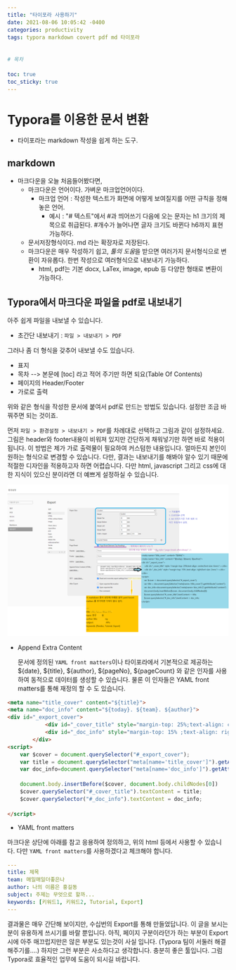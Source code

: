 ```yaml
---
title: "타이포라 사용하기"
date: 2021-08-06 10:05:42 -0400 
categories: productivity
tags: typora markdown covert pdf md 타이포라


# 목차

toc: true  
toc_sticky: true
---
```

# Typora를 이용한 문서 변환
- 타이포라는 markdown 작성을 쉽게 하는 도구.

## markdown 
- 마크다운을 오늘 처음들어봤다면, 
  - 마크다운은 언어이다. 가벼운 마크업언어이다.
    - 마크업 언어 : 작성한 텍스트가 화면에 어떻게 보여질지를 어떤 규칙을 정해놓은 언어.
      - 예시 : "# 텍스트"에서 #과 띄어쓰기 다음에 오는 문자는  h1 크기의 제목으로 취급된다. #개수가 늘어나면 글자 크기도 바뀐다 h6까지 표현가능하다. 
  - 문서저장형식이다. md 라는 확장자로 저장된다.
  - 마크다운은 매우 작성하기 쉽고, *툴의 도움*을 받으면 여러가지 문서형식으로 변환이 자유롭다. 한번 작성으로 여러형식으로 내보내기 가능하다.
    - html, pdf는 기본 docx, LaTex, image, epub 등 다양한 형태로 변환이 가능하다.

## Typora에서 마크다운 파일을 pdf로 내보내기
아주 쉽게 파일을 내보낼 수 있습니다.
- 초간단 내보내기 : `파일 > 내보내기 > PDF`

그러나 좀 더 형식을 갖추어 내보낼 수도 있습니다.
- 표지
- 목차 --> 본문에 [toc] 라고 적어 주기만 하면 되요(Table Of Contents)
- 페이지의 Header/Footer
- 가로로 출력

위와 같은 형식을 작성한 문서에 붙여서 pdf로 만드는 방법도 있습니다.
설정만 조금 바꿔주면 되는 것이죠.

먼저 `파일 > 환경설정 > 내보내기 > PDF`를 차례대로 선택하고 그림과 같이 설정하세요. 그림은 header와 footer내용이 비워져 있지만 간단하게 채워넣기만 하면 바로 적용이 됩니다. 이 방법은 제가 가로 출력물이 필요하여 커스텀한 내용입니다. 얼마든지 본인이 원하는 형식으로 변경할 수 있습니다. 다만, 결과는 내보내기를 해봐야 알수 있기 때문에 적절한 디자인을 적용하고자 하면 어렵습니다. 다만 html, javascript 그리고 css에 대한 지식이 있으신 분이라면 더 예쁘게 설정하실 수 있습니다.

![타이포라 pdf 가로출력 설정 가이드](https://raw.githubusercontent.com/JungMockdan/jungmockdan.github.com/gh-pages/assets/images/post/%ED%83%80%EC%9D%B4%ED%8F%AC%EB%9D%BC%20pdf%20%EA%B0%80%EB%A1%9C%EC%B6%9C%EB%A0%A5%20%EC%84%A4%EC%A0%95%20%EA%B0%80%EC%9D%B4%EB%93%9C.png)


- Append Extra Content

  문서에 정의된 `YAML front matters`이나 타이포라에서 기본적으로 제공하는 ${date}, ${title}, ${author}, ${pageNo}, ${pageCount} 와 같은 인자를 사용하여 동적으로 데이터를 생성할 수 있습니다. 물론 이 인자들은 YAML front matters를 통해 재정의 할 수 도 있습니다.

```html
<meta name="title_cover" content="${title}">
<meta name="doc_info" content="${today}. ${team}. ${author}">
<div id="_export_cover">
            <div id="_cover_title" style="margin-top: 25%;text-align: center;font-size: 6rem;"></div>
            <div id="_doc_info" style="margin-top: 15% ;text-align: right;font-size: 2rem;"></div>
        </div>
<script>
    var $cover = document.querySelector("#_export_cover");
    var title = document.querySelector("meta[name='title_cover']").getAttribute("content");
    var doc_info=document.querySelector("meta[name='doc_info']").getAttribute("content")

    document.body.insertBefore($cover, document.body.childNodes[0])
    $cover.querySelector("#_cover_title").textContent = title;
    $cover.querySelector("#_doc_info").textContent = doc_info;

</script>
```
- YAML front matters

마크다운 상단에 아래를 참고 응용하여 정의하고, 위의 html 등에서 사용할 수 있습니다. 다만 `YAML front matters`를 사용하겠다고 체크해야 합니다.
```yaml
---
title: 제목
team: 매일매일더좋은나
author: 나의 이름은 홍길동
subject: 주제는 무엇으로 할까...
keywords: [키워드1, 키워드2, Tutorial, Export]
---
```

결과물은 매우 간단해 보이지만, 수십번의 Export를 통해 만들었답니다. 이 글을 보시는 분이 유용하게 쓰시기를 바랄 뿐입니다. 아직, 페이지 구분이라던가 하는 부분이  Export시에 아주 매끄럽지만은 않은 부분도 있는것이 사실 입니다. (Typora 팀이 서둘러 해결해주기를....) 하지만 그런 부분은 사소하다고 생각합니다. 충분히 좋은 툴입니다. 그럼 Typora로 효율적인 업무에 도움이 되시길 바랍니다.

